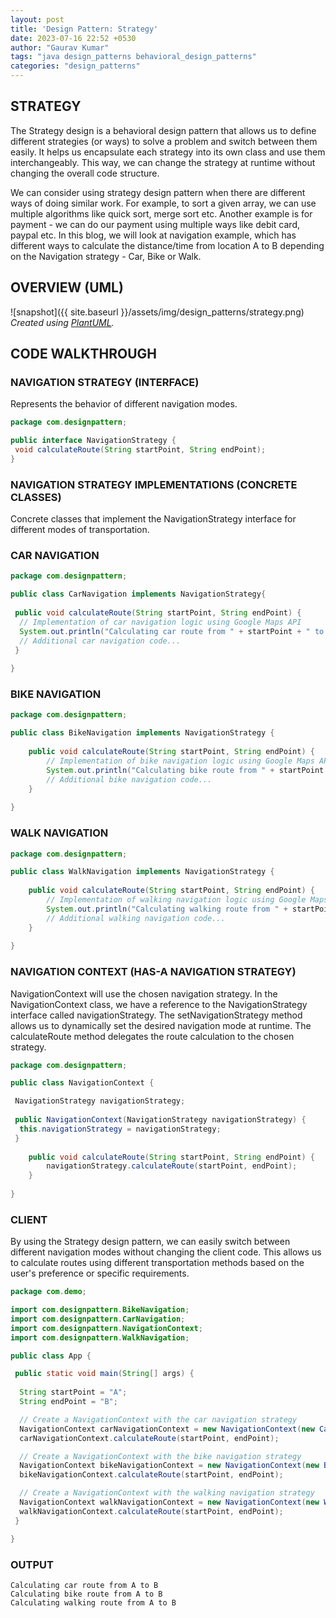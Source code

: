 ```yaml
---
layout: post
title: 'Design Pattern: Strategy'
date: 2023-07-16 22:52 +0530
author: "Gaurav Kumar"
tags: "java design_patterns behavioral_design_patterns"
categories: "design_patterns"
---
```


## STRATEGY

The Strategy design is a behavioral design pattern that allows us to define different strategies (or ways) to solve a problem and switch between them easily. It helps us encapsulate each strategy into its own class and use them interchangeably. This way, we can change the strategy at runtime without changing the overall code structure.  

We can consider using strategy design pattern when there are different ways of doing similar work. For example, to sort a given array, we can use multiple algorithms like quick sort, merge sort etc. Another example is for payment - we can do our payment using multiple ways like debit card, paypal etc. In this blog, we will look at navigation example, which has different ways to calculate the distance/time from location A to B depending on the Navigation strategy - Car, Bike or Walk.

## OVERVIEW (UML)

![snapshot]({{ site.baseurl }}/assets/img/design_patterns/strategy.png)
*Created using [PlantUML](https://plantuml.com/).*

## CODE WALKTHROUGH

### NAVIGATION STRATEGY (INTERFACE)

Represents the behavior of different navigation modes.

```java
package com.designpattern;

public interface NavigationStrategy {
 void calculateRoute(String startPoint, String endPoint);
}
```

### NAVIGATION STRATEGY IMPLEMENTATIONS (CONCRETE CLASSES)

Concrete classes that implement the NavigationStrategy interface for different modes of transportation.

### CAR NAVIGATION

```java
package com.designpattern;

public class CarNavigation implements NavigationStrategy{
 
 public void calculateRoute(String startPoint, String endPoint) {
  // Implementation of car navigation logic using Google Maps API
  System.out.println("Calculating car route from " + startPoint + " to " + endPoint);
  // Additional car navigation code...
 }
 
}
```

### BIKE NAVIGATION

```java
package com.designpattern;

public class BikeNavigation implements NavigationStrategy {
 
    public void calculateRoute(String startPoint, String endPoint) {
        // Implementation of bike navigation logic using Google Maps API
        System.out.println("Calculating bike route from " + startPoint + " to " + endPoint);
        // Additional bike navigation code...
    }
    
}
```

### WALK NAVIGATION

```java
package com.designpattern;

public class WalkNavigation implements NavigationStrategy {
 
    public void calculateRoute(String startPoint, String endPoint) {
        // Implementation of walking navigation logic using Google Maps API
        System.out.println("Calculating walking route from " + startPoint + " to " + endPoint);
        // Additional walking navigation code...
    }
    
}
```

### NAVIGATION CONTEXT (HAS-A NAVIGATION STRATEGY)

NavigationContext will use the chosen navigation strategy. In the NavigationContext class, we have a reference to the NavigationStrategy interface called navigationStrategy. The setNavigationStrategy method allows us to dynamically set the desired navigation mode at runtime. The calculateRoute method delegates the route calculation to the chosen strategy.

```java
package com.designpattern;

public class NavigationContext {

 NavigationStrategy navigationStrategy;
 
 public NavigationContext(NavigationStrategy navigationStrategy) {
  this.navigationStrategy = navigationStrategy;
 }
 
    public void calculateRoute(String startPoint, String endPoint) {
        navigationStrategy.calculateRoute(startPoint, endPoint);
    }
 
}
```

### CLIENT

By using the Strategy design pattern, we can easily switch between different navigation modes without changing the client code. This allows us to calculate routes using different transportation methods based on the user's preference or specific requirements.

```java
package com.demo;

import com.designpattern.BikeNavigation;
import com.designpattern.CarNavigation;
import com.designpattern.NavigationContext;
import com.designpattern.WalkNavigation;

public class App {

 public static void main(String[] args) {
  
  String startPoint = "A";
  String endPoint = "B";

  // Create a NavigationContext with the car navigation strategy
  NavigationContext carNavigationContext = new NavigationContext(new CarNavigation());
  carNavigationContext.calculateRoute(startPoint, endPoint);

  // Create a NavigationContext with the bike navigation strategy
  NavigationContext bikeNavigationContext = new NavigationContext(new BikeNavigation());
  bikeNavigationContext.calculateRoute(startPoint, endPoint);

  // Create a NavigationContext with the walking navigation strategy
  NavigationContext walkNavigationContext = new NavigationContext(new WalkNavigation());
  walkNavigationContext.calculateRoute(startPoint, endPoint);
 }

}
```

### OUTPUT

```text
Calculating car route from A to B
Calculating bike route from A to B
Calculating walking route from A to B
```
